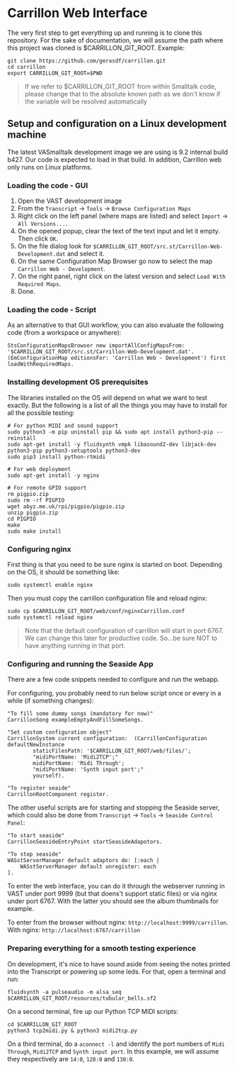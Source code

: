 # Carrillon Web Interface

The very first step to get everything up and running is to clone this repository. For the sake of documentation, we will assume the path where this project was cloned is $CARRILLON_GIT_ROOT. Example:

```
git clone https://github.com/gerasdf/carrillon.git
cd carrillon
export CARRILLON_GIT_ROOT=$PWD
```

> If we refer to $CARRILLON_GIT_ROOT from within Smalltalk code, please change that to the absolute known path as we don't know if the variable will be resolved automatically

## Setup and configuration on a Linux development machine

The latest VASmalltalk development image we are using is 9.2 internal build b427. Our code is expected to load in that build. In addition, Carrillon web only runs on Linux platforms.

### Loading the code - GUI

1. Open the VAST development image
2. From the `Transcript` -> `Tools` -> `Browse Configuration Maps`
3. Right click on the left panel (where maps are listed) and select `Import` -> `All Versions...`.
4. On the opened popup, clear the text of the text input and let it empty. Then click `OK`.
5. On the file dialog look for `$CARRILLON_GIT_ROOT/src.st/Carrillon-Web-Development.dat` and select it.
6. On the same Configuration Map Browser go now to select the map `Carrillon Web - Development`.
7. On the right panel, right click on the latest version and select `Load With Required Maps`.
8. Done.

### Loading the code - Script

As an alternative to that GUI workflow, you can also evaluate the following code (from a workspace or anywhere):

```
StsConfigurationMapsBrowser new importAllConfigMapsFrom: '$CARRILLON_GIT_ROOT/src.st/Carrillon-Web-Development.dat'.
(EmConfigurationMap editionsFor: 'Carrillon Web - Development') first loadWithRequiredMaps.
```

### Installing development OS prerequisites

The libraries installed on the OS will depend on what we want to test exactly. But the following is a list of all the things you may have to install for all the possible testing:

```
# For python MIDI and sound support
sudo python3 -m pip uninstall pip && sudo apt install python3-pip --reinstall
sudo apt-get install -y fluidsynth vmpk libasound2-dev libjack-dev python3-pip python3-setuptools python3-dev
sudo pip3 install python-rtmidi

# For web deployment
sudo apt-get install -y nginx

# For remote GPIO support
rm pigpio.zip
sudo rm -rf PIGPIO
wget abyz.me.uk/rpi/pigpio/pigpio.zip
unzip pigpio.zip
cd PIGPIO
make
sudo make install
```


### Configuring nginx

First thing is that you need to be sure nginx is started on boot. Depending on the OS, it should be something like:

```
sudo systemctl enable nginx
```

Then you must copy the carrillon configuration file and reload nginx:

```
sudo cp $CARRILLON_GIT_ROOT/web/conf/nginxCarrillon.conf
sudo systemctl reload nginx
```

> Note that the default configuration of carrillon will start in port 6767. We can change this later for productive code. So...be sure NOT to have anything running in that port.

### Configuring and running the Seaside App

There are a few code snippets needed to configure and run the webapp.

For configuring, you probably need to run below script once or every in a while (if something changes):

```
"To fill some dummy songs (mandatory for now)"
CarrillonSong exampleEmptyAndFillSomeSongs.

"Set custom configuration object"
CarrillonSystem current configuration:  (CarrillonConfiguration defaultNewInstance
		staticFilesPath: '$CARRILLON_GIT_ROOT/web/files/';
		"midiPortName: 'Midi2TCP';"
		midiPortName: 'Midi Through';
		"midiPortName: 'Synth input port';"
		yourself).

"To register seaide"
CarrillonRootComponent register.    
```

The other useful scripts are for starting and stopping the Seaside server, which could also be done from `Transcript` -> `Tools` -> `Seaside Control Panel`:

```
"To start seaside"
CarrillonSeasideEntryPoint startSeasideAdapotors.

"To stop seaside"
WASstServerManager default adaptors do: [:each |
	WASstServerManager default unregister: each
].

```

To enter the web interface, you can do it through the webserver running in VAST under port 9999 (but that doens't support static files) or via nginx under port 6767. With the latter you should see the album thumbnails for example.

To enter from the browser without nginx: `http://localhost:9999/carrillon`. With nginx: `http://localhost:6767/carrillon`


### Preparing everything for a smooth testing experience

On development, it's nice to have sound aside from seeing the notes printed into the Transcript or powering up some leds. For that, open a terminal and run:

```
fluidsynth -a pulseaudio -m alsa_seq $CARRILLON_GIT_ROOT/resources/tubular_bells.sf2
```

On a second terminal, fire up our Python TCP MIDI scripts:

```
cd $CARRILLON_GIT_ROOT
python3 tcp2midi.py & python3 midi2tcp.py
```

On a third terminal, do a `aconnect -l` and identify the port numbers of `Midi Through`, `Midi2TCP` and `Synth input port`. In this example, we will assume they respectively are `14:0`, `128:0` and `130:0`.
